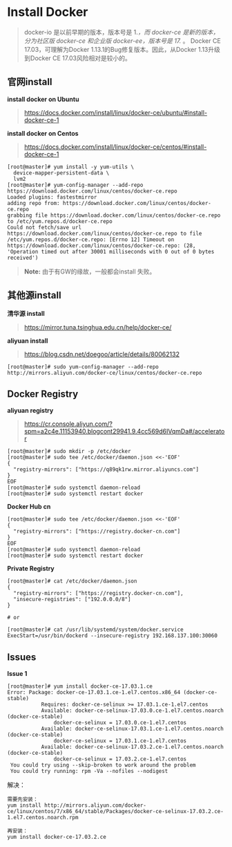 # Install Docker

> docker-io 是以前早期的版本，版本号是 1.*，而 docker-ce 是新的版本，分为社区版 docker-ce 和企业版 docker-ee，版本号是 17.* 。
Docker CE 17.03，可理解为Docker 1.13.1的Bug修复版本。因此，从Docker 1.13升级到Docker CE 17.03风险相对是较小的。

## 官网install

**install docker on Ubuntu**
> https://docs.docker.com/install/linux/docker-ce/ubuntu/#install-docker-ce-1

**install docker on Centos**
> https://docs.docker.com/install/linux/docker-ce/centos/#install-docker-ce-1

```
[root@master]# yum install -y yum-utils \
  device-mapper-persistent-data \
  lvm2
[root@master]# yum-config-manager --add-repo  https://download.docker.com/linux/centos/docker-ce.repo
Loaded plugins: fastestmirror
adding repo from: https://download.docker.com/linux/centos/docker-ce.repo
grabbing file https://download.docker.com/linux/centos/docker-ce.repo to /etc/yum.repos.d/docker-ce.repo
Could not fetch/save url https://download.docker.com/linux/centos/docker-ce.repo to file /etc/yum.repos.d/docker-ce.repo: [Errno 12] Timeout on https://download.docker.com/linux/centos/docker-ce.repo: (28, 'Operation timed out after 30001 milliseconds with 0 out of 0 bytes received')
```

> **Note:** 由于有GW的缘故，一般都会install 失败。

## 其他源install

**清华源 install**
> https://mirror.tuna.tsinghua.edu.cn/help/docker-ce/

**aliyuan install**
> https://blog.csdn.net/doegoo/article/details/80062132

```
[root@master]# sudo yum-config-manager --add-repo http://mirrors.aliyun.com/docker-ce/linux/centos/docker-ce.repo
```

## Docker Registry

**aliyuan registry**

> https://cr.console.aliyun.com/?spm=a2c4e.11153940.blogcont29941.9.4cc569d6IVqmDa#/accelerator

```
[root@master]# sudo mkdir -p /etc/docker
[root@master]# sudo tee /etc/docker/daemon.json <<-'EOF'
{
  "registry-mirrors": ["https://q89qk1rw.mirror.aliyuncs.com"]
}
EOF
[root@master]# sudo systemctl daemon-reload
[root@master]# sudo systemctl restart docker
```

**Docker Hub cn**

```
[root@master]# sudo tee /etc/docker/daemon.json <<-'EOF'
{
  "registry-mirrors": ["https://registry.docker-cn.com"]
}
EOF
[root@master]# sudo systemctl daemon-reload
[root@master]# sudo systemctl restart docker
```

**Private Registry**

```
[root@master]# cat /etc/docker/daemon.json 
{
  "registry-mirrors": ["https://registry.docker-cn.com"],
  "insecure-registries": ["192.0.0.0/8"]
}

# or

[root@master]# cat /usr/lib/systemd/system/docker.service
ExecStart=/usr/bin/dockerd --insecure-registry 192.168.137.100:30060
```

## Issues

**Issue 1**

```
[root@master]# yum install docker-ce-17.03.1.ce
Error: Package: docker-ce-17.03.1.ce-1.el7.centos.x86_64 (docker-ce-stable)
           Requires: docker-ce-selinux >= 17.03.1.ce-1.el7.centos
           Available: docker-ce-selinux-17.03.0.ce-1.el7.centos.noarch (docker-ce-stable)
               docker-ce-selinux = 17.03.0.ce-1.el7.centos
           Available: docker-ce-selinux-17.03.1.ce-1.el7.centos.noarch (docker-ce-stable)
               docker-ce-selinux = 17.03.1.ce-1.el7.centos
           Available: docker-ce-selinux-17.03.2.ce-1.el7.centos.noarch (docker-ce-stable)
               docker-ce-selinux = 17.03.2.ce-1.el7.centos
 You could try using --skip-broken to work around the problem
 You could try running: rpm -Va --nofiles --nodigest
```

解决：

```
需要先安装：
yum install http://mirrors.aliyun.com/docker-ce/linux/centos/7/x86_64/stable/Packages/docker-ce-selinux-17.03.2.ce-1.el7.centos.noarch.rpm

再安装：
yum install docker-ce-17.03.2.ce
```

